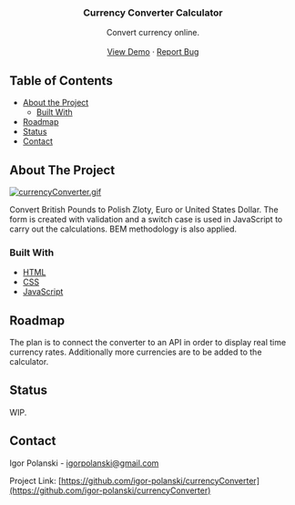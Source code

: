  <h3 align="center">Currency Converter Calculator</h3>

  <p align="center">
    Convert currency online.
    <br />
    <br />
    <a href="https://igor-polanski.github.io/currencyConverter/" target="_blank" rel="noopener noreferrer">View Demo</a>
    ·
    <a href="https://github.com/igor-polanski/currencyConverter/issues" target="_blank" rel="noopener noreferrer">Report Bug</a>
  </p>
</p>



<!-- TABLE OF CONTENTS -->
## Table of Contents

* [About the Project](#about-the-project)
  * [Built With](#built-with)
* [Roadmap](#roadmap)
* [Status](#status)
* [Contact](#contact)



## About The Project

[![currencyConverter.gif](https://s7.gifyu.com/images/currencyConverter.gif)](https://gifyu.com/image/uJPh)

Convert British Pounds to Polish Zloty, Euro or United States Dollar. The form is created with validation and a switch case is used in JavaScript to carry out the calculations. BEM methodology is also applied.


### Built With

* [HTML](https://github.com/igor-polanski/currencyConverter/blob/master/index.html)
* [CSS](https://github.com/igor-polanski/currencyConverter/tree/master/css)
* [JavaScript](https://github.com/igor-polanski/currencyConverter/blob/master/js/script.js)


## Roadmap

The plan is to connect the converter to an API in order to display real time currency rates. Additionally more currencies are to be added to the calculator.

## Status

WIP.

## Contact

Igor Polanski - igorpolanski@gmail.com

Project Link: [https://github.com/igor-polanski/currencyConverter](https://github.com/igor-polanski/currencyConverter)

